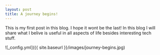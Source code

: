 ```yaml
---
layout: post
title: A journey begins!
---
```


This is my first post in this blog. I hope it wont be the last! In this blog I will share what I belive is useful in all
aspects of life besides interesting tech stuff. 

![_config.yml]({{ site.baseurl }}/images/journey-begins.jpg)